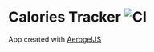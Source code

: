 # Calories Tracker ![CI](https://github.com/noeldemartin/calories-tracker/actions/workflows/ci.yml/badge.svg)

App created with [AerogelJS](https://aerogel.js.org)
